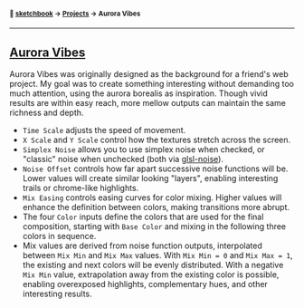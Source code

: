 #### <sup>:notebook: [sketchbook](https://github.com/flatpickles/sketchbook) → [Projects](../) → Aurora Vibes</sup>
---

## [Aurora Vibes](https://sketchbook.flatpickles.com/#aurora-vibes)

Aurora Vibes was originally designed as the background for a friend's web project. My goal was to create something interesting without demanding too much attention, using the aurora borealis as inspiration. Though vivid results are within easy reach, more mellow outputs can maintain the same richness and depth.

* `Time Scale` adjusts the speed of movement.
* `X Scale` and `Y Scale` control how the textures stretch across the screen.
* `Simplex Noise` allows you to use simplex noise when checked, or "classic" noise when unchecked (both via [glsl-noise](https://github.com/hughsk/glsl-noise)).
* `Noise Offset` controls how far apart successive noise functions will be. Lower values will create similar looking "layers", enabling interesting trails or chrome-like highlights.
* `Mix Easing` controls easing curves for color mixing. Higher values will enhance the definition between colors, making transitions more abrupt.
* The four `Color` inputs define the colors that are used for the final composition, starting with `Base Color` and mixing in the following three colors in sequence.
* Mix values are derived from noise function outputs, interpolated between `Mix Min` and `Mix Max` values. With `Mix Min = 0` and `Mix Max = 1`, the existing and next colors will be evenly distributed. With a negative `Mix Min` value, extrapolation away from the existing color is possible, enabling overexposed highlights, complementary hues, and other interesting results.